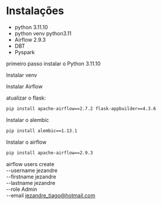 # Instalações


- python 3.11.10
- python venv python3.11
- Airflow 2.9.3
- DBT
- Pyspark


primeiro passo instalar o Python 3.11.10

Instalar venv

Instalar Airflow 

atualizar o flask:
```bash
pip install apache-airflow==2.7.2 flask-appbuilder==4.3.6
```
Instalar o alembic

```bash
pip install alembic==1.13.1
```
Instalar o airflow

```bash
pip install apache-airflow==2.9.3
```

airflow users create \
    --username jezandre \
    --firstname jezandre \
    --lastname jezandre \
    --role Admin \
    --email jezandre_tiago@hotmail.com
